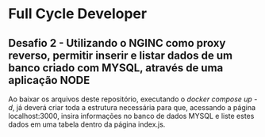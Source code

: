 <h1>Full Cycle Developer</h1>
<h2>Desafio 2 - Utilizando o NGINC como proxy reverso, permitir inserir e listar dados de um banco criado com MYSQL, através de uma aplicação NODE</h2>
<p>Ao baixar os arquivos deste repositório, executando o <i>docker compose up -d</i>, já deverá criar toda a estrutura necessária para que, acessando a página localhost:3000, 
insira informações no banco de dados MYSQL e liste estes dados em uma tabela dentro da página index.js.
